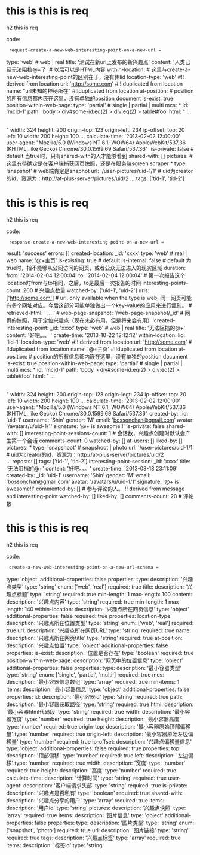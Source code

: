# this is this is req

h2 this is req

code:

     request-create-a-new-web-interesting-point-on-a-new-url =
  type: 'web' # web | real
  title: '测试在新url上发布的新兴趣点'
  content: '人类已经无法阻挡@+了' # 以后可以是HTML内容
  within-location:
    # 这里与create-a-new-web-interesting-point的区别在于，没有传lid
    location-type: 'web' #!! derived from location
    url: 'http://some.com' # !!duplicated from location
    name: "url未知的神秘所在" #!!duplicated from location
    at-position: # position的所有信息都内嵌在这里，没有单独的position document
      is-exist: true
      position-within-web-page:
        type: 'partial' # single | partial | multi
        mcs:
          * id: 'mcid-1'
            path: 'body > div#some-id:eq(2) > div:eq(2) > table#foo'
            html: "<table id='foo'> ... </table>"
            width: 324
            height: 200
            origin-top: 123
            origin-left: 234
            ip-offset:
              top: 20
              left: 10
              width: 200
              height: 100
          ...
        calculate-time: '2013-02-02 12:00:00'
        user-agent: "Mozilla/5.0 (Windows NT 6.1; WOW64) AppleWebKit/537.36 (KHTML, like Gecko) Chrome/30.0.1599.69 Safari/537.36" 
  is-private: false # default 当true时，只有shared-with的人才能够看到
  shared-with: []
  pictures: # 这里有待确定是在客户端捕获网页快照，还是在服务端screen scraper
    * type: 'snapshot' # web端肯定是snaphot
      url: '/user-pictures/uid-1/1' # uid为creator的id，资源为：http://at-plus-server/pictures/uid/2
    ...
  tags: ['tid-1', 'tid-2']


# this is this is req

h2 this is req

code:

     response-create-a-new-web-interesting-point-on-a-new-url =
  result: 'success'
  errors: []
  created-location:
    _id: 'xxxx'
    type: 'web' # real | web
    name: '@+主页'
    is-existing: true # default
    is-internal: false # default 为true时，指不能够从公网访问的网页，或者公众无法进入的现实区域
    duration: 
      from: '2014-02-04 12:00:04'
      to: '2014-02-04 12:00:04' # 第一次报告这个location时from与to相同，之后，to是最后一次报告的时间
    interesting-points-count: 200 # 兴趣点数量
    watched-by: ['uid-1', 'uid-2']
    urls: ['http://some.com'] # url, only available when the type is web, 同一网页可能有多个网址对应。今后这部分可能单独做出一个key-value的应用来进行甑别。
    # retrieved-html: '<html> ... </html>'
    # web-page-snapshot: '/web-page-snapshot/_id' # 网页的快照，用于定位兴趣点（现在未必有用，但是将来会有用）
  created-interesting-point:
    _id: 'xxxx'
    type: 'web' # web | real
    title: '无法阻挡的@+'
    content: '好吧。。。'
    create-time: '2013-10-22 12:12:12'
    within-location:
      lid: 'lid-1'
      location-type: 'web' #!! derived from location
      url: 'http://some.com' # !!duplicated from location
      name: '@+主页' #!!duplicated from location
      at-position: # position的所有信息都内嵌在这里，没有单独的position document
        is-exist: true
        position-within-web-page:
          type: 'partial' # single | partial | multi
          mcs:
            * id: 'mcid-1'
              path: 'body > div#some-id:eq(2) > div:eq(2) > table#foo'
              html: "<table id='foo'> ... </table>"
              width: 324
              height: 200
              origin-top: 123
              origin-legt: 234
              ip-offset:
                top: 20
                left: 10
                width: 200
                height: 100
            ...
          calculate-time: '2013-02-02 12:00:00'
          user-agent: "Mozilla/5.0 (Windows NT 6.1; WOW64) AppleWebKit/537.36 (KHTML, like Gecko) Chrome/30.0.1599.69 Safari/537.36"
    created-by:
      _id: 'uid-1'
      username: 'Shin'
      gender: 'M'
      email: 'bossonchan@gmail.com'
      avatar: '/avatars/u/uid-1/1'
      signature: '@+ is awesome!!'
    is-private: false
    shared-with: []
    interesting-point-sessions-count: 1 # 会话数，兴趣点创建时默认会产生第一个会话
    comments-count: 0
    watched-by: []
    at-users: []
    liked-by: []
    pictures:
      * type: 'snapshoot' # snapshoot | photo
        url: '/user-pictures/uid-1/1' # uid为creator的id，资源为：http://at-plus-server/pictures/uid/2  
      ...
    reposts: []
    tags: ['tid-1', 'tid-2']
    interesting-point-session:
      _id: 'xxxx'
      title: '无法阻挡的@+'
      content: '好吧。。。'
      create-time: '2013-08-18 23:11:09'
      created-by:
        _id: 'uid-1'
        username: 'Shin'
        gender: 'M'
        email: 'bossonchan@gmail.com'
        avatar: '/avatars/u/uid-1/1'
        signature: '@+ is awesome!!'
      commented-by: [] # 参与评论的人。 !! derived from message and interesting-point
      watched-by: []
      liked-by: []
      comments-count: 20 # 评论数



# this is this is req

h2 this is req

code:

     create-a-new-web-interesting-point-on-a-new-url-schema =
  type: 'object'
  additional-properties: false
  properties:
    type:
      description: '兴趣点类型'
      type: 'string'
      enum: ['web', 'real']
      required: true
    title:
      description: '兴趣点标题'
      type: 'string'
      required: true
      min-length: 1
      max-length: 100
    content:
      description: '兴趣点内容'
      type: 'string'
      required: true
      min-length: 1
      max-length: 140
    within-location:
      description: '兴趣点所在网页信息'
      type: 'object'
      additional-properties: false
      required: true
      properties:
        location-type:
          description: '兴趣点所在位置类型'
          type: 'string'
          enum: ['web', 'real']
          required: true
        url:
          description: '兴趣点所在网页URL'
          type: 'string'
          required: true
        name:
          description: '兴趣点所在网页title'
          type: 'string'
          required: true
        at-position:
          description: '兴趣点位置'
          type: 'object'
          additional-properties: false
          properties:
            is-exist:
              description: '位置是否存在'
              type: 'boolean'
              required: true
            position-within-web-page:
              description: '网页中的位置信息'
              type: 'object'
              additional-properties: false
              properties:
                type:
                  description: '最小容器类型'
                  type: 'string'
                  enum: ['single', 'partial', 'multi']
                  required: true
                mcs:
                  description: '最小容器信息数组'
                  type: 'array'
                  required: true
                  min-items: 1
                  items:
                    description: '最小容器信息'
                    type: 'object'
                    additional-properties: false
                    properties:
                      id:
                        description: '最小容器id'
                        type: 'string'
                        required: true
                      path:
                        description: '最小容器获取路径'
                        type: 'string'
                        required: true
                      html:
                        description: '最小容器html代码段'
                        type: 'string'
                        required: true
                      width:
                        description: '最小容器宽度'
                        type: 'number'
                        required: true
                      height:
                        description: '最小容器高度'
                        type: 'number'
                        required: true
                      origin-top:
                        description: '最小容器原始顶部偏移量'
                        type: 'number'
                        required: true
                      origin-left:
                        description: '最小容器原始左边偏移量'
                        type: 'number'
                        required: true
                      ip-offset:
                        description: '兴趣点偏移量信息'
                        type: 'object'
                        additional-properties: false
                        required: true
                        properties:
                          top:
                            description: '顶部偏移'
                            type: 'number'
                            required: true
                          left:
                            description: '左边偏移'
                            type: 'number'
                            required: true
                          width:
                            description: '宽度'
                            type: 'number'
                            required: true
                          height:
                            description: '高度'
                            type: 'number'
                            required: true
                calculate-time:
                  description: '计算时间'
                  type: 'string'
                  required: true
                user-agent:
                  description: '客户端请求头部'
                  type: 'string'
                  required: true
    is-private:
      description: '兴趣点是否私有'
      type: 'boolean'
      required: true
    shared-with:
      description: '兴趣点分享的用户'
      type: 'array'
      required: true
      items:
        description: '用户id'
        type: 'string'
    pictures:
      description: '兴趣点快照'
      type: 'array'
      required: true
      items:
        description: '图片信息'
        type: 'object'
        additional-properties: false
        properties:
          type:
            description: '图片类型'
            type: 'string'
            enum: ['snapshot', 'photo']
            required: true
          url:
            description: '图片链接'
            type: 'string'
            required: true
    tags:
      description: '兴趣点标签'
      type: 'array'
      required: true
      items:
        description: '标签id'
        type: 'string'


